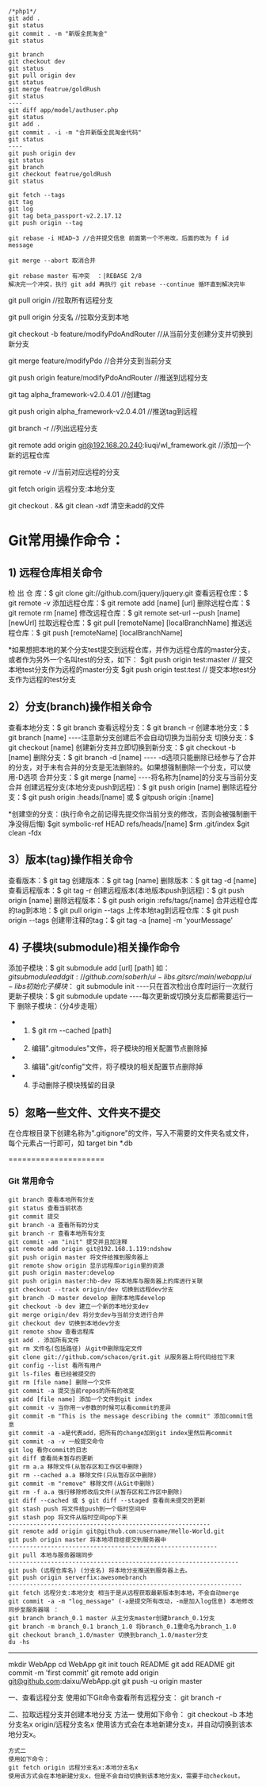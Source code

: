 	/*php1*/
	git add .
	git status
	git commit . -m "新版全民淘金"
	git status
	
	git branch
	git checkout dev
	git status
	git pull origin dev 
	git status
	git merge featrue/goldRush
	git status
	----
	git diff app/model/authuser.php
	git status
	git add .
	git commit . -i -m "合并新版全民淘金代码"
	git status
	----
	git push origin dev
	git status
	git branch
	git checkout featrue/goldRush
	git status

	git fetch --tags
	git tag 
	git log
	git tag beta_passport-v2.2.17.12
	git push origin --tag

	git rebase -i HEAD~3 //合并提交信息 前面第一个不用改，后面的改为 f id  message

	git merge --abort 取消合并

	git rebase master 有冲突  ：|REBASE 2/8
	解决完一个冲突，执行 git add 再执行 git rebase --continue 循环直到解决完毕


git pull origin //拉取所有远程分支

git pull origin 分支名 //拉取分支到本地

git checkout -b feature/modifyPdoAndRouter //从当前分支创建分支并切换到新分支

git merge feature/modifyPdo  //合并分支到当前分支

git push origin feature/modifyPdoAndRouter  //推送到远程分支

git tag alpha_framework-v2.0.4.01  //创建tag

git push origin alpha_framework-v2.0.4.01 //推送tag到远程

git branch -r //列出远程分支

git remote add origin git@192.168.20.240:liuqi/wl_framework.git //添加一个新的远程仓库

git remote -v  //当前对应远程的分支

git fetch origin 远程分支:本地分支

git checkout . && git clean -xdf 清空未add的文件

# Git常用操作命令：
## 1) 远程仓库相关命令
检 出 仓  库：$ git clone git://github.com/jquery/jquery.git
查看远程仓库：$ git remote -v
添加远程仓库：$ git remote add [name] [url]
删除远程仓库：$ git remote rm [name]
修改远程仓库：$ git remote set-url --push [name] [newUrl]
拉取远程仓库：$ git pull [remoteName] [localBranchName]
推送远程仓库：$ git push [remoteName] [localBranchName]
 
*如果想把本地的某个分支test提交到远程仓库，并作为远程仓库的master分支，或者作为另外一个名叫test的分支，如下：
$git push origin test:master         // 提交本地test分支作为远程的master分支
$git push origin test:test              // 提交本地test分支作为远程的test分支
 
## 2）分支(branch)操作相关命令
查看本地分支：$ git branch
查看远程分支：$ git branch -r
创建本地分支：$ git branch [name] ----注意新分支创建后不会自动切换为当前分支
切换分支：$ git checkout [name]
创建新分支并立即切换到新分支：$ git checkout -b [name]
删除分支：$ git branch -d [name] ---- -d选项只能删除已经参与了合并的分支，对于未有合并的分支是无法删除的。如果想强制删除一个分支，可以使用-D选项
合并分支：$ git merge [name] ----将名称为[name]的分支与当前分支合并
创建远程分支(本地分支push到远程)：$ git push origin [name]
删除远程分支：$ git push origin :heads/[name] 或 $ gitpush origin :[name] 
 
*创建空的分支：(执行命令之前记得先提交你当前分支的修改，否则会被强制删干净没得后悔)
$git symbolic-ref HEAD refs/heads/[name]
$rm .git/index
$git clean -fdx
 
## 3）版本(tag)操作相关命令
查看版本：$ git tag
创建版本：$ git tag [name]
删除版本：$ git tag -d [name]
查看远程版本：$ git tag -r
创建远程版本(本地版本push到远程)：$ git push origin [name]
删除远程版本：$ git push origin :refs/tags/[name]
合并远程仓库的tag到本地：$ git pull origin --tags
上传本地tag到远程仓库：$ git push origin --tags
创建带注释的tag：$ git tag -a [name] -m 'yourMessage'
 
## 4) 子模块(submodule)相关操作命令
添加子模块：$ git submodule add [url] [path]
   如：$git submodule add git://github.com/soberh/ui-libs.git src/main/webapp/ui-libs
初始化子模块：$ git submodule init  ----只在首次检出仓库时运行一次就行
更新子模块：$ git submodule update ----每次更新或切换分支后都需要运行一下
删除子模块：（分4步走哦）

- 1) $ git rm --cached [path]
- 2) 编辑".gitmodules"文件，将子模块的相关配置节点删除掉
- 3) 编辑".git/config"文件，将子模块的相关配置节点删除掉
- 4) 手动删除子模块残留的目录
 
## 5）忽略一些文件、文件夹不提交
在仓库根目录下创建名称为".gitignore"的文件，写入不需要的文件夹名或文件，每个元素占一行即可，如
target
bin
*.db
 
=====================
### Git 常用命令

	git branch 查看本地所有分支
	git status 查看当前状态 
	git commit 提交 
	git branch -a 查看所有的分支
	git branch -r 查看本地所有分支
	git commit -am "init" 提交并且加注释 
	git remote add origin git@192.168.1.119:ndshow 
	git push origin master 将文件给推到服务器上 
	git remote show origin 显示远程库origin里的资源 
	git push origin master:develop
	git push origin master:hb-dev 将本地库与服务器上的库进行关联 
	git checkout --track origin/dev 切换到远程dev分支
	git branch -D master develop 删除本地库develop
	git checkout -b dev 建立一个新的本地分支dev
	git merge origin/dev 将分支dev与当前分支进行合并
	git checkout dev 切换到本地dev分支
	git remote show 查看远程库
	git add . 添加所有文件
	git rm 文件名(包括路径) 从git中删除指定文件
	git clone git://github.com/schacon/grit.git 从服务器上将代码给拉下来
	git config --list 看所有用户
	git ls-files 看已经被提交的
	git rm [file name] 删除一个文件
	git commit -a 提交当前repos的所有的改变
	git add [file name] 添加一个文件到git index
	git commit -v 当你用－v参数的时候可以看commit的差异
	git commit -m "This is the message describing the commit" 添加commit信息
	git commit -a -a是代表add，把所有的change加到git index里然后再commit
	git commit -a -v 一般提交命令
	git log 看你commit的日志
	git diff 查看尚未暂存的更新
	git rm a.a 移除文件(从暂存区和工作区中删除)
	git rm --cached a.a 移除文件(只从暂存区中删除)
	git commit -m "remove" 移除文件(从Git中删除)
	git rm -f a.a 强行移除修改后文件(从暂存区和工作区中删除)
	git diff --cached 或 $ git diff --staged 查看尚未提交的更新
	git stash push 将文件给push到一个临时空间中
	git stash pop 将文件从临时空间pop下来
	---------------------------------------------------------
	git remote add origin git@github.com:username/Hello-World.git
	git push origin master 将本地项目给提交到服务器中
	-----------------------------------------------------------
	git pull 本地与服务器端同步
	-----------------------------------------------------------------
	git push (远程仓库名) (分支名) 将本地分支推送到服务器上去。
	git push origin serverfix:awesomebranch
	------------------------------------------------------------------
	git fetch 远程分支:本地分支 相当于是从远程获取最新版本到本地，不会自动merge
	git commit -a -m "log_message" (-a是提交所有改动，-m是加入log信息) 本地修改同步至服务器端 ：
	git branch branch_0.1 master 从主分支master创建branch_0.1分支
	git branch -m branch_0.1 branch_1.0 将branch_0.1重命名为branch_1.0
	git checkout branch_1.0/master 切换到branch_1.0/master分支
	du -hs

-----------------------------------------------------------
mkdir WebApp
cd WebApp
git init
touch README
git add README
git commit -m 'first commit'
git remote add origin git@github.com:daixu/WebApp.git
git push -u origin master


一、查看远程分支
	使用如下Git命令查看所有远程分支：
	git branch -r

二、拉取远程分支并创建本地分支
	方法一
	使用如下命令：
	git checkout -b 本地分支名x origin/远程分支名x
	使用该方式会在本地新建分支x，并自动切换到该本地分支x。

	方式二
	使用如下命令：
	git fetch origin 远程分支名x:本地分支名x
	使用该方式会在本地新建分支x，但是不会自动切换到该本地分支x，需要手动checkout。